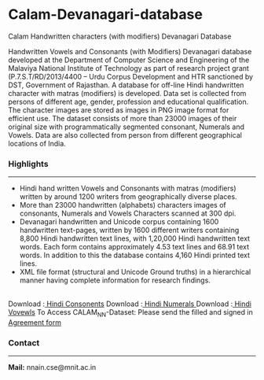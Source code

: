 # Calam-Devanagari-database
Calam Handwritten characters (with modifiers) Devanagari Database
 <div>Handwritten Vowels and Consonants (with Modifiers) Devanagari database developed at the Department of Computer
    Science and Engineering of the Malaviya National Institute of Technology as part of research project grant
    (P.7.S.T/RD/2013/4400 – Urdu Corpus Development and HTR sanctioned by DST, Government of Rajasthan. A database for
    off-line Hindi handwritten character with matras (modifiers) is developed. Data set is collected from persons of
    different age, gender, profession and educational qualification. The character images are stored as images in PNG
    image format for efficient use.
    The dataset consists of more than 23000 images of their original size with programmatically segmented consonant,
    Numerals and Vowels. Data are also collected from person from different geographical locations of India.<br />
  </div>
  <div class="heading">
    <h3> <b>Highlights</b></h3>
    <hr />
  </div>
  <div>
    <ul>
      <li>Hindi hand written Vowels and Consonants with matras (modifiers) written by around 1200 writers from
        geographically diverse places.</li>
      <li>More than 23000 handwritten (alphabets) characters images of consonants, Numerals and Vowels Characters
        scanned at 300 dpi.</li>
      <li>Devanagari handwritten and Unicode corpus containing 1600 handwritten text-pages, written by 1600 different
        writers containing 8,800 Hindi handwritten text lines,
        with 1,20,000 Hindi handwritten text words. Each form contains approximately 4.53 text lines and 68.91 text
        words.
        In addition to this the database contains 4,160 Hindi printed text lines.</li>
      <li> XML file format (structural and Unicode Ground truths) in a hierarchical manner having complete information
        for research findings.</li>
    </ul>
    <br />
  </div>




  <div class="heading">
Download :<a href="https://drive.google.com/file/d/1ZJb4utE9Xyi-Kvt75_NeNPBBVXk5Djzv/view?usp=sharing"> Hindi Consonents</a> 
Download :<a href="https://drive.google.com/file/d/1ViGofs9ymEq7Vw3ANBSKg1u0gRuB40gl/view?usp=sharing"> Hindi Numerals </a>
Download :<a href="https://drive.google.com/file/d/1HZR3Cjgs-jDe6MNswLJ6oMyZoA0HgwIK/view?usp=sharing" > Hindi Vovewls</a>
 To Access CALAM<sub>NN</sub>-Dataset: Please send the filled and signed in <a
        href="consent form.pdf">Agreement form </a> </b>
    <h3> <b>Contact</b></h3>
    <hr />
    <b>Mail:</b> nnain.cse@mnit.ac.in
  </div>
  <div>
